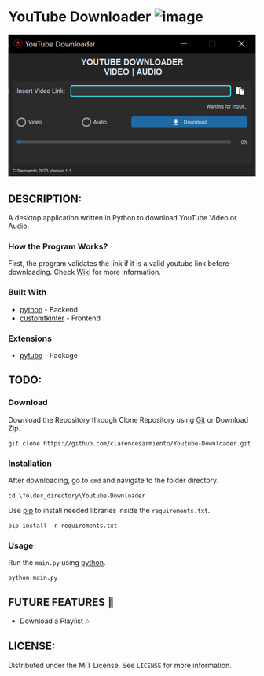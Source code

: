# YouTube Downloader ![image](https://github.com/clarencesarmiento/Youtube-Downloader/blob/58b22871b61455c249d4c00d6a107e660c8bc231/Icon.ico)
![images](https://github.com/clarencesarmiento/Youtube-Downloader/blob/17703353b9cdb6049f8a515ee4082a195f26f8b2/YouTube-Downloader%20Interface.png)

## DESCRIPTION:
A desktop application written in Python to download YouTube Video or Audio.
### How the Program Works?
First, the program validates the link if it is a valid youtube link before downloading. 
Check [Wiki](https://github.com/clarencesarmiento/Youtube-Downloader/wiki) for more information.
### Built With
- [python](https://www.python.org/) - Backend
- [customtkinter](https://github.com/tomschimansky/customtkinter) - Frontend

### Extensions
- [pytube](https://pytube.io/en/latest/index.html) - Package

## TODO:
### Download
Download the Repository through Clone Repository using [Git](https://git-scm.com/downloads) or Download Zip.
```
git clone https://github.com/clarencesarmiento/Youtube-Downloader.git
```
### Installation
After downloading, go to `cmd` and navigate to the folder directory.
```
cd \folder_directory\Youtube-Downloader
```
Use [pip](https://pip.pypa.io/en/stable/) to install needed libraries inside
the `requirements.txt`.
```
pip install -r requirements.txt
```
### Usage
Run the `main.py` using [python](https://www.python.org/).
```
python main.py
```
## FUTURE FEATURES 🌟
- Download a Playlist 🎶
## LICENSE:
Distributed under the MIT License. See `LICENSE` for more information.
